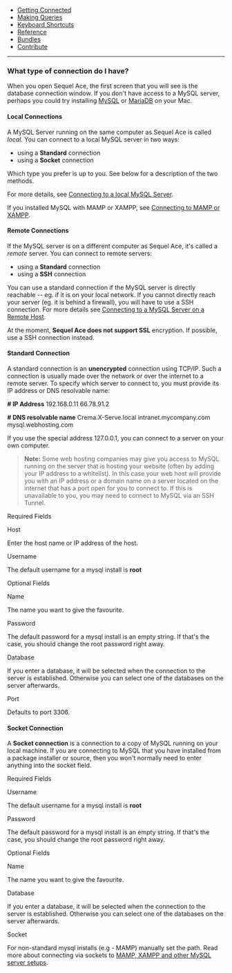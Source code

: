 -   [Getting Connected](./)
-   [Making Queries](../queries.html)
-   [Keyboard Shortcuts](../shortcuts.html)
-   [Reference](../ref/)
-   [Bundles](../bundles/)
-   [Contribute](../contribute/)

<hr>

### What type of connection do I have?

When you open Sequel Ace, the first screen that you will see is the database connection window. If you don't have access to a MySQL server, perhaps you could try installing [MySQL](https://dev.mysql.com/doc/mysql-osx-excerpt/en/osx-installation.html "MySQL:Installing on MacOS") or [MariaDB](https://mariadb.com/kb/en/installing-mariadb-on-macos-using-homebrew "MariaDB:Installing on MacOS") on your Mac.


#### Local Connections

A MySQL Server running on the same computer as Sequel Ace is called _local_. You can connect to a local MySQL server in two ways:

-   using a **Standard** connection
-   using a **Socket** connection

Which type you prefer is up to you. See below for a description of the two methods.

For more details, see [Connecting to a local MySQL Server](local-connection.html "Connecting to a local MySQL Server").

If you installed MySQL with MAMP or XAMPP, see [Connecting to MAMP or XAMPP](mamp-xampp.html "Connecting to MAMP or XAMPP").


#### Remote Connections

If the MySQL server is on a different computer as Sequel Ace, it's called a _remote_ server. You can connect to remote servers:

-   using a **Standard** connection
-   using a **SSH** connection

You can use a standard connection if the MySQL server is directly reachable -- eg. if it is on your local network. If you cannot directly reach your server (eg. it is behind a firewall), you will have to use a SSH connection. For more details see [Connecting to a MySQL Server on a Remote Host](remote-connection.html "Connecting to a MySQL Server on a Remote Host").

At the moment, **Sequel Ace does not support SSL** encryption. If possible, use a SSH connection instead.


#### Standard Connection

A standard connection is an **unencrypted** connection using TCP/IP. Such a connection is usually made over the network or over the internet to a remote server. To specify which server to connect to, you must provide its IP address or DNS resolvable name:

**# IP Address**
192.168.0.11
66.78.91.2

**# DNS resolvable name**
Crema.X-Serve.local
intranet.mycompany.com
mysql.webhosting.com

If you use the special address 127.0.0.1, you can connect to a server on your own computer.

> **Note:** Some web hosting companies may give you access to MySQL running on the server that is hosting your website (often by adding your IP address to a whitelist). In this case your web host will provide you with an IP address or a domain name on a server located on the internet that has a port open for you to connect to. If this is unavailable to you, you may need to connect to MySQL via an SSH Tunnel.

Required Fields

Host

Enter the host name or IP address of the host.

Username

The default username for a mysql install is **root**

Optional Fields

Name

The name you want to give the favourite.

Password

The default password for a mysql install is an empty string.
If that's the case, you should change the root password right away.

Database

If you enter a database, it will be selected when the connection to
the server is established.
Otherwise you can select one of the databases on the server afterwards.

Port

Defaults to port 3306.


#### Socket Connection

A **Socket connection** is a connection to a copy of MySQL running on your local machine. If you are connecting to MySQL that you have installed from a package installer or source, then you won't normally need to enter anything into the socket field.

Required Fields

Username

The default username for a mysql install is **root**

Password

The default password for a mysql install is an empty string.
If that's the case, you should change the root password right away.

Optional Fields

Name

The name you want to give the favourite.

Database

If you enter a database, it will be selected when the connection to
the server is established.
Otherwise you can select one of the databases on the server afterwards.

Socket

For non-standard mysql installs (e.g - MAMP) manually set the path. Read more about connecting via sockets to [MAMP, XAMPP and other MySQL server setups](mamp-xampp.html).
